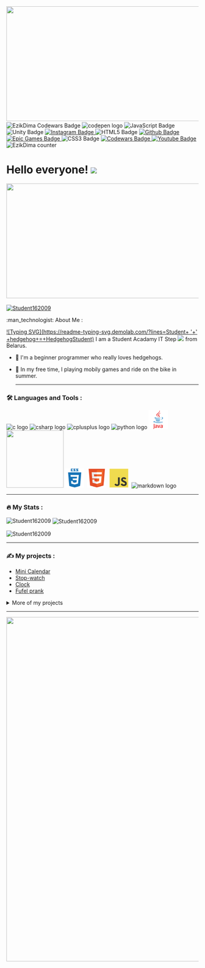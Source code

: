 <div align="center">
<img src="https://media1.giphy.com/media/v1.Y2lkPTc5MGI3NjExMTdnZnlpZ2E5N21rbzl1YWc0czlveW9pdnhqdjdxbjdseHR0ZW0zYiZlcD12MV9pbnRlcm5hbF9naWZfYnlfaWQmY3Q9Zw/zOvBKUUEERdNm/giphy.gif" width="600" height="300"/>
</div>
   <div id="badges">
   <img src="https://www.codewars.com/users/Student2009/badges/large" alt="EzikDima Codewars Badge"/>
   <img src="https://img.shields.io/static/v1?message=Codepen&logo=codepen&label=&color=000000&logoColor=white&labelColor=&style=for-the-badge" alt="codepen logo"  />
   <img src="https://img.shields.io/badge/JavaScript-F7DF1E.svg?style=for-the-badge&logo=JavaScript&logoColor=black" alt="JavaScript Badge"/>
  <img src="https://img.shields.io/badge/Unity-FFFFFF.svg?style=for-the-badge&logo=Unity&logoColor=black" alt="Unity Badge"/>
  <a href="https://media.zenfs.com/en/augustman_my_848/bef60c8c6c0366a8b8eb096de9077744">
    <img src="https://img.shields.io/badge/Instagram-E4405F.svg?style=for-the-badge&logo=Instagram&logoColor=white" alt="Instagram Badge"/>
  </a>   
    <img src="https://img.shields.io/badge/HTML5-E34F26.svg?style=for-the-badge&logo=HTML5&logoColor=white" alt="HTML5 Badge"/>
  <a href="https://github.com/EzikDima">
    <img src="https://img.shields.io/badge/GitHub-181717.svg?style=for-the-badge&logo=GitHub&logoColor=white" alt="Github Badge"/>
  </a>
  <a href="https://store.epicgames.com/u/a16b212311a14bfeb771cb2e7e266275">
    <img src="https://img.shields.io/badge/Epic%20Games-313131.svg?style=for-the-badge&logo=Epic-Games&logoColor=white" alt="Epic Games Badge"/>
  </a>
    <img src="https://img.shields.io/badge/CSS3-1572B6.svg?style=for-the-badge&logo=CSS3&logoColor=white" alt="CSS3 Badge"/>
  <a href="https://www.codewars.com/users/Student2009">
    <img src="https://img.shields.io/badge/Codewars-B1361E.svg?style=for-the-badge&logo=Codewars&logoColor=white" alt="Codewars Badge"/>
  </a>
  <a href="https://www.tubefilter.com/wp-content/uploads/2019/07/youtube-creators-competition.jpg">
    <img src="https://img.shields.io/badge/YouTube-red?style=for-the-badge&logo=youtube&logoColor=white" alt="Youtube Badge"/>
  </a>
</div>
<img src="https://komarev.com/ghpvc/?username=Student162009&style=flat-square&color=blue" alt="EzikDima counter"/>
<h1>
 Hello everyone! 
  <img src="https://media.giphy.com/media/hvRJCLFzcasrR4ia7z/giphy.gif" width="30px"/>
</h1>
<div align="center">
  <img src="https://media.giphy.com/media/dWesBcTLavkZuG35MI/giphy.gif" width="600" height="300"/>
</div>
<p align="left"> <a href="https://github.com/ryo-ma/github-profile-trophy"><img src="https://github-profile-trophy.vercel.app/?username=Student162009" alt="Student162009" /></a> </p>
 :man_technologist: About Me :

[![Typing SVG](https://readme-typing-svg.demolab.com/?lines=Student+ '+' +hedgehog+=+HedgehogStudent)](https://git.io/typing-svg)
I am a Student Acadamy  IT Step <img src="https://media.giphy.com/media/WUlplcMpOCEmTGBtBW/giphy.gif" width="30"> from Belarus.
- :hedgehog: I'm a beginner programmer who really loves hedgehogs.
- :bicyclist: In my free time, I playing mobily games and ride on the bike in summer.

  ---

### :hammer_and_wrench: Languages and Tools :

<div>
  <img src="https://cdn.jsdelivr.net/gh/devicons/devicon/icons/c/c-original.svg" width="50" height="50" alt="c logo"/>
  <img src="https://cdn.jsdelivr.net/gh/devicons/devicon/icons/csharp/csharp-original.svg" width="50" height="50" alt="csharp logo"  />
  <img src="https://cdn.jsdelivr.net/gh/devicons/devicon/icons/cplusplus/cplusplus-original.svg" width="50" height="50" alt="cplusplus logo"  />
  <img src="https://cdn.jsdelivr.net/gh/devicons/devicon/icons/python/python-original.svg" width="50" height="50" alt="python logo"  />
  <img src="https://github.com/devicons/devicon/blob/master/icons/java/java-original-wordmark.svg" title="Java" alt="Java" width="50" height="50"/>&nbsp;
  <img height="150" width="150" src="https://media3.giphy.com/media/PTBVMsYIOB0SBP4MVe/giphy.webp?cid=ecf05e47zbawqhe07l654s519q6n7wqxcslwru04at5nuglp&ep=v1_gifs_search&rid=giphy.webp&ct=g"/>
  <img src="https://github.com/devicons/devicon/blob/master/icons/css3/css3-plain-wordmark.svg"  title="CSS3" alt="CSS" width="50" height="50"/>&nbsp;
  <img src="https://github.com/devicons/devicon/blob/master/icons/html5/html5-original.svg" title="HTML5" alt="HTML" width="50" height="50"/>&nbsp;
  <img src="https://github.com/devicons/devicon/blob/master/icons/javascript/javascript-original.svg" title="JavaScript" alt="JavaScript" width="50" height="50"/>&nbsp;
  <img src="https://cdn.jsdelivr.net/gh/devicons/devicon/icons/markdown/markdown-original.svg" height="50" width="50" alt="markdown logo"  />
</div>

---

### :fire: My Stats :
<p><img align="left" src="https://github-readme-stats.vercel.app/api/top-langs?username=Student162009&show_icons=true&locale=en&layout=compact" alt="Student162009" /></p>
<p>&nbsp;<img align="center" src="https://github-readme-stats.vercel.app/api?username=Student162009&show_icons=true&locale=en" alt="Student162009" /></p>
<p><img align="center" src="https://github-readme-streak-stats.herokuapp.com/?user=Student162009&" alt="Student162009" /></p>

---

### :writing_hand: My projects :
<ul>
      <li><a href= "https://student162009.github.io/Mini-Calendar/">Mini Calendar</a></li>
      <li><a href= "https://student162009.github.io/Stopwatch/">Stop-watch</a></li>
      <li><a href= "https://student162009.github.io/Clock/">Clock</a></li>
      <li><a href= "https://student162009.github.io/FUFELMEM/">Fufel prank</a></li>
</ul>
<details>
<summary>More of my projects</summary>
<ul>
      <li><a href= "https://student162009.github.io/Task-list/">Task list</a></li>
      <li><a href= "https://student162009.github.io/Relax-player/">Relax player</a></li>
      <li><a href= "https://student162009.github.io/Fluppy-Bird/">Flappy-Bird(Only PC)(P.s. To play, press the space bar) </a></li>
      <li><a href= "https://student162009.github.io/converter-money/">Convert money</a></li>
      <li><a href= "https://student162009.github.io/Virtualkey/">Virtual Keybord(Only PC)</a></li>
      <li><a href= "https://student162009.github.io/Calculator/">Virtual Calculator</a></li>
      <li><a href= "https://student162009.github.io/Weatherapp/">Weather app</a></li>
      <li><a href= "https://student162009.github.io/Converter/">Voice Converter(Only PC)</a></li>
      <li><a href= "https://student162009.github.io/Search-image-gallery/">Image Gallery</a></li>
      <li><a href= "https://student162009.github.io/Country/">Country</a></li>
</ul>
</details>

---


<div >
 <img src="https://media4.giphy.com/media/v1.Y2lkPTc5MGI3NjExNDVlM3NhZHJmOWh3cGdlbDhlc2Q0M2ZjaGh6MDBraG1meTZqN2xhNiZlcD12MV9naWZzX3NlYXJjaCZjdD1n/RtdRhc7TxBxB0YAsK6/200.webp" width="900" height="900" align="center"/>
